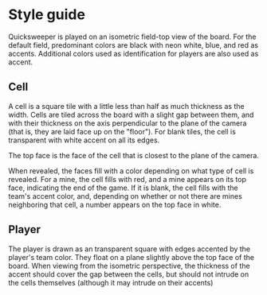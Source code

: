 # Style guide

Quicksweeper is played on an isometric field-top view of the board. For the default field,
predominant colors are black with neon white, blue, and red as accents. Additional colors used as
identification for players are also used as accent.

## Cell

A cell is a square tile with a little less than half as much thickness as the width. Cells are tiled
across the board with a slight gap between them, and with their thickness on the axis perpendicular
to the plane of the camera (that is, they are laid face up on the "floor"). For blank tiles, the
cell is transparent with white accent on all its edges.

The top face is the face of the cell that is closest to the plane of the camera.

When revealed, the faces fill with a color depending on what type of cell is revealed. For a mine,
the cell fills with red, and a mine appears on its top face, indicating the end of the game. If it
is blank, the cell fills with the team's accent color, and, depending on whether or not there are
mines neighboring that cell, a number appears on the top face in white.

## Player

The player is drawn as an transparent square with edges accented by the player's team color. They
float on a plane slightly above the top face of the board. When viewing from the isometric
perspective, the thickness of the accent should cover the gap between the cells, but should not
intrude on the cells themselves (although it may intrude on their accents)
